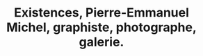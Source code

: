 ---
title: "Existences, Pierre-Emmanuel Michel, graphiste, photographe, galerie."
url: /oloron-sainte-marie/existences-pierre-emmanuel-michel-graphiste-photographe-galerie/
shop: Kopieren
---